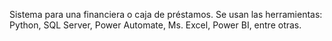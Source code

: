 Sistema para una financiera o caja de préstamos.
Se usan las herramientas: Python, SQL Server, Power Automate, Ms. Excel, Power BI, entre otras.
